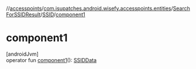 //[accesspoints](../../../../index.md)/[com.isupatches.android.wisefy.accesspoints.entities](../../index.md)/[SearchForSSIDResult](../index.md)/[SSID](index.md)/[component1](component1.md)

# component1

[androidJvm]\
operator fun [component1](component1.md)(): [SSIDData](../../-s-s-i-d-data/index.md)
